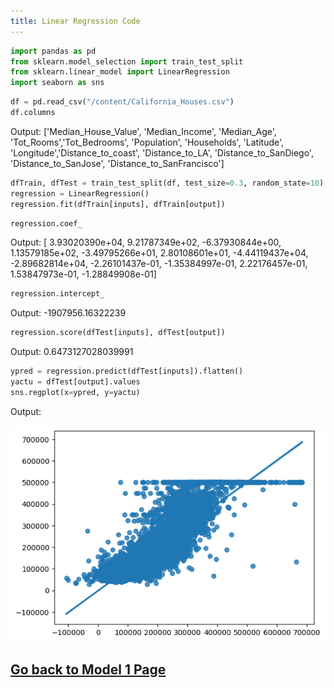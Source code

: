 ```yaml
---
title: Linear Regression Code
---
```


```python
import pandas as pd
from sklearn.model_selection import train_test_split
from sklearn.linear_model import LinearRegression
import seaborn as sns
```

```python
df = pd.read_csv("/content/California_Houses.csv")
df.columns
```

Output: ['Median_House_Value', 'Median_Income', 'Median_Age', 'Tot_Rooms','Tot_Bedrooms', 'Population', 'Households', 'Latitude', 'Longitude','Distance_to_coast', 'Distance_to_LA', 'Distance_to_SanDiego', 'Distance_to_SanJose', 'Distance_to_SanFrancisco']

```python
dfTrain, dfTest = train_test_split(df, test_size=0.3, random_state=10)
regression = LinearRegression()
regression.fit(dfTrain[inputs], dfTrain[output])
```

```python
regression.coef_
```

Output: [ 3.93020390e+04, 9.21787349e+02, -6.37930844e+00, 1.13579185e+02, -3.49795266e+01, 2.80108601e+01, -4.44119437e+04, -2.89682814e+04, -2.26101437e-01, -1.35384997e-01, 2.22176457e-01, 1.53847973e-01, -1.28849908e-01]

```python
regression.intercept_
```

Output: -1907956.16322239

```python
regression.score(dfTest[inputs], dfTest[output])
```

Output: 0.6473127028039991

```python
ypred = regression.predict(dfTest[inputs]).flatten()
yactu = dfTest[output].values
sns.regplot(x=ypred, y=yactu)
```

Output:

![Regplot image](assets/Model1/Regplot.png)

## [Go back to Model 1 Page](./model1)
